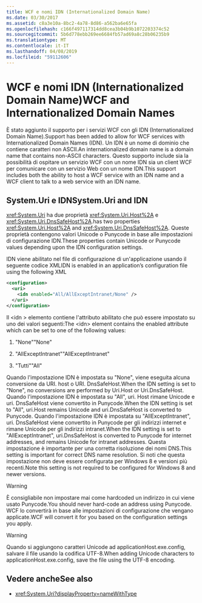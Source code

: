 ```yaml
---
title: WCF e nomi IDN (Internationalized Domain Name)
ms.date: 03/30/2017
ms.assetid: c8a3e10a-8bc2-4a78-8d86-a562ba6e65fa
ms.openlocfilehash: c166f497117314dd8cea3b04b9b1072203374c52
ms.sourcegitcommit: 5b6d778ebb269ee6684fb57ad69a8c28b06235b9
ms.translationtype: MT
ms.contentlocale: it-IT
ms.lasthandoff: 04/08/2019
ms.locfileid: "59112606"
---
```

# <a name="wcf-and-internationalized-domain-names"></a><span data-ttu-id="080cd-102">WCF e nomi IDN (Internationalized Domain Name)</span><span class="sxs-lookup"><span data-stu-id="080cd-102">WCF and Internationalized Domain Names</span></span>
<span data-ttu-id="080cd-103">È stato aggiunto il supporto per i servizi WCF con gli IDN (Internationalized Domain Name).</span><span class="sxs-lookup"><span data-stu-id="080cd-103">Support has been added to allow for WCF services with Internationalized Domain Names (IDN).</span></span> <span data-ttu-id="080cd-104">Un IDN è un nome di dominio che contiene caratteri non ASCII.</span><span class="sxs-lookup"><span data-stu-id="080cd-104">An internationalized domain name is a domain name that contains non-ASCII characters.</span></span> <span data-ttu-id="080cd-105">Questo supporto include sia la possibilità di ospitare un servizio WCF con un nome IDN sia un client WCF per comunicare con un servizio Web con un nome IDN.</span><span class="sxs-lookup"><span data-stu-id="080cd-105">This support includes both the ability to host a WCF service with an IDN name and a WCF client to talk to a web service with an IDN name.</span></span>  
  
## <a name="systemuri-and-idn"></a><span data-ttu-id="080cd-106">System.Uri e IDN</span><span class="sxs-lookup"><span data-stu-id="080cd-106">System.Uri and IDN</span></span>  
 <xref:System.Uri> <span data-ttu-id="080cd-107">ha due proprietà <xref:System.Uri.Host%2A> e <xref:System.Uri.DnsSafeHost%2A>.</span><span class="sxs-lookup"><span data-stu-id="080cd-107">has two properties <xref:System.Uri.Host%2A> and <xref:System.Uri.DnsSafeHost%2A>.</span></span> <span data-ttu-id="080cd-108">Queste proprietà contengono valori Unicode o Punycode in base alle impostazioni di configurazione IDN.</span><span class="sxs-lookup"><span data-stu-id="080cd-108">These properties contain Unicode or Punycode values depending upon the IDN configuration settings.</span></span>  
  
 <span data-ttu-id="080cd-109">IDN viene abilitato nel file di configurazione di un'applicazione usando il seguente codice XML</span><span class="sxs-lookup"><span data-stu-id="080cd-109">IDN is enabled in an application’s configuration file using the following XML</span></span>  
  
```xml  
<configuration>  
  <uri>  
    <idn enabled="All/AllExceptIntranet/None" />  
  </uri>  
</configuration>  
```  
  
 <span data-ttu-id="080cd-110">Il \<idn > elemento contiene l'attributo abilitato che può essere impostato su uno dei valori seguenti:</span><span class="sxs-lookup"><span data-stu-id="080cd-110">The \<idn> element contains the enabled attribute which can be set to one of the following values:</span></span>  
  
1.  <span data-ttu-id="080cd-111">"None"</span><span class="sxs-lookup"><span data-stu-id="080cd-111">"None"</span></span>  
  
2.  <span data-ttu-id="080cd-112">"AllExceptIntranet"</span><span class="sxs-lookup"><span data-stu-id="080cd-112">"AllExceptIntranet"</span></span>  
  
3.  <span data-ttu-id="080cd-113">"Tutti"</span><span class="sxs-lookup"><span data-stu-id="080cd-113">"All"</span></span>  
  
 <span data-ttu-id="080cd-114">Quando l'impostazione IDN è impostata su "None", viene eseguita alcuna conversione da URI. host o URI. DnsSafeHost.</span><span class="sxs-lookup"><span data-stu-id="080cd-114">When the IDN setting is set to "None", no conversions are performed by Uri.Host or Uri.DnsSafeHost.</span></span> <span data-ttu-id="080cd-115">Quando l'impostazione IDN è impostata su "All", uri. Host rimane Unicode e uri. DnsSafeHost viene convertito in Punycode.</span><span class="sxs-lookup"><span data-stu-id="080cd-115">When the IDN setting is set to "All", uri.Host remains Unicode and uri.DnsSafeHost is converted to Punycode.</span></span> <span data-ttu-id="080cd-116">Quando l'impostazione IDN è impostata su "AllExceptIntranet", uri. DnsSafeHost viene convertito in Punycode per gli indirizzi internet e rimane Unicode per gli indirizzi intranet.</span><span class="sxs-lookup"><span data-stu-id="080cd-116">When the IDN setting is set to "AllExceptIntranet", uri.DnsSafeHost is converted to Punycode for internet addresses, and remains Unicode for intranet addresses.</span></span> <span data-ttu-id="080cd-117">Questa impostazione è importante per una corretta risoluzione dei nomi DNS.</span><span class="sxs-lookup"><span data-stu-id="080cd-117">This setting is important for correct DNS name resolution.</span></span> <span data-ttu-id="080cd-118">Si noti che questa impostazione non deve essere configurata per Windows 8 e versioni più recenti.</span><span class="sxs-lookup"><span data-stu-id="080cd-118">Note this setting is not required to be configured for Windows 8 and newer versions.</span></span>  
  
> [!WARNING]
>  <span data-ttu-id="080cd-119">È consigliabile non impostare mai come hardcoded un indirizzo in cui viene usato Punycode.</span><span class="sxs-lookup"><span data-stu-id="080cd-119">You should never hard-code an address using Punycode.</span></span> <span data-ttu-id="080cd-120">WCF lo convertirà in base alle impostazioni di configurazione che vengano applicate.</span><span class="sxs-lookup"><span data-stu-id="080cd-120">WCF will convert it for you based on the configuration settings you apply.</span></span>  
  
> [!WARNING]
>  <span data-ttu-id="080cd-121">Quando si aggiungono caratteri Unicode ad applicationHost.exe.config, salvare il file usando la codifica UTF-8.</span><span class="sxs-lookup"><span data-stu-id="080cd-121">When adding Unicode characters to applicationHost.exe.config, save the file using the UTF-8 encoding.</span></span>  
  
## <a name="see-also"></a><span data-ttu-id="080cd-122">Vedere anche</span><span class="sxs-lookup"><span data-stu-id="080cd-122">See also</span></span>

- <xref:System.Uri?displayProperty=nameWithType>
